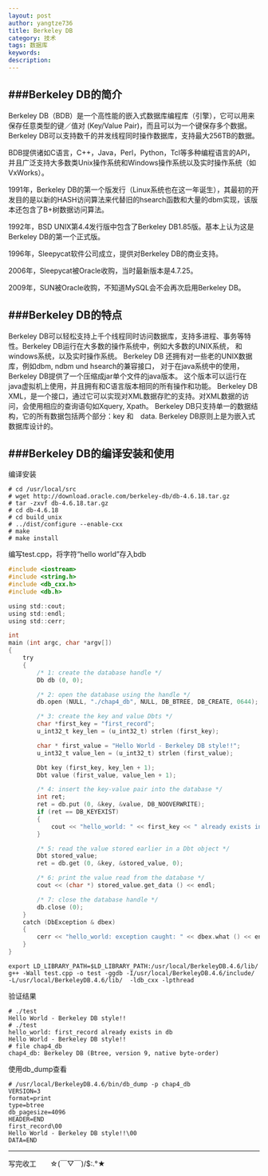 ```yaml
---
layout: post
author: yangtze736
title: Berkeley DB
category: 技术
tags: 数据库
keywords: 
description: 
---
```


###Berkeley DB的简介
--------------------

Berkeley DB（BDB）是一个高性能的嵌入式数据库编程库（引擎），它可以用来保存任意类型的键／值对 (Key/Value Pair)，而且可以为一个键保存多个数据。Berkeley DB可以支持数千的并发线程同时操作数据库，支持最大256TB的数据。

BDB提供诸如C语言，C++，Java，Perl，Python，Tcl等多种编程语言的API，并且广泛支持大多数类Unix操作系统和Windows操作系统以及实时操作系统（如 VxWorks）。

1991年，Berkeley DB的第一个版发行（Linux系统也在这一年诞生），其最初的开发目的是以新的HASH访问算法来代替旧的hsearch函数和大量的dbm实现，该版本还包含了B+树数据访问算法。

1992年，BSD UNIX第4.4发行版中包含了Berkeley DB1.85版。基本上认为这是Berkeley DB的第一个正式版。

1996年，Sleepycat软件公司成立，提供对Berkeley DB的商业支持。

2006年，Sleepycat被Oracle收购，当时最新版本是4.7.25。

2009年，SUN被Oracle收购，不知道MySQL会不会再次启用Berkeley DB。


###Berkeley DB的特点
--------------------

Berkeley DB可以轻松支持上千个线程同时访问数据库，支持多进程、事务等特性。Berkeley DB运行在大多数的操作系统中，例如大多数的UNIX系统， 和windows系统，以及实时操作系统。
Berkeley DB 还拥有对一些老的UNIX数据库，例如dbm, ndbm und hsearch的兼容接口，
对于在java系统中的使用，Berkeley DB提供了一个压缩成jar单个文件的java版本。 这个版本可以运行在java虚拟机上使用，并且拥有和C语言版本相同的所有操作和功能。
Berkeley DB XML，是一个接口，通过它可以实现对XML数据存贮的支持。对XML数据的访问，会使用相应的查询语句如Xquery, Xpath。
Berkeley DB只支持单一的数据结构，它的所有数据包括两个部分：key 和　data.
Berkeley DB原则上是为嵌入式数据库设计的。
 
###Berkeley DB的编译安装和使用
------------------------------

编译安装

```
# cd /usr/local/src
# wget http://download.oracle.com/berkeley-db/db-4.6.18.tar.gz
# tar -zxvf db-4.6.18.tar.gz
# cd db-4.6.18
# cd build_unix
# ../dist/configure --enable-cxx
# make
# make install
```

编写test.cpp，将字符“hello world”存入bdb

```c 
#include <iostream>
#include <string.h>
#include <db_cxx.h>
#include <db.h>

using std::cout;
using std::endl;
using std::cerr;

int
main (int argc, char *argv[])
{
	try
	{
		/* 1: create the database handle */
		Db db (0, 0);

		/* 2: open the database using the handle */
		db.open (NULL, "./chap4_db", NULL, DB_BTREE, DB_CREATE, 0644);

		/* 3: create the key and value Dbts */
		char *first_key = "first_record";
		u_int32_t key_len = (u_int32_t) strlen (first_key);

		char * first_value = "Hello World - Berkeley DB style!!";
		u_int32_t value_len = (u_int32_t) strlen (first_value);

		Dbt key (first_key, key_len + 1);
		Dbt value (first_value, value_len + 1);

		/* 4: insert the key-value pair into the database */
		int ret;
		ret = db.put (0, &key, &value, DB_NOOVERWRITE);
		if (ret == DB_KEYEXIST)
		{
			cout << "hello_world: " << first_key << " already exists in db" <<endl;
		}

		/* 5: read the value stored earlier in a Dbt object */
		Dbt stored_value;
		ret = db.get (0, &key, &stored_value, 0);

		/* 6: print the value read from the database */
		cout << (char *) stored_value.get_data () << endl;

		/* 7: close the database handle */
		db.close (0);
	}
	catch (DbException & dbex)
	{
		cerr << "hello_world: exception caught: " << dbex.what () << endl;
	}
}
```

```
export LD_LIBRARY_PATH=$LD_LIBRARY_PATH:/usr/local/BerkeleyDB.4.6/lib/
g++ -Wall test.cpp -o test -ggdb -I/usr/local/BerkeleyDB.4.6/include/ -L/usr/local/BerkeleyDB.4.6/lib/  -ldb_cxx -lpthread
```

验证结果

```
# ./test
Hello World - Berkeley DB style!!
# ./test
hello_world: first_record already exists in db
Hello World - Berkeley DB style!!
# file chap4_db 
chap4_db: Berkeley DB (Btree, version 9, native byte-order)
```

使用db_dump查看

```
# /usr/local/BerkeleyDB.4.6/bin/db_dump -p chap4_db
VERSION=3
format=print
type=btree
db_pagesize=4096
HEADER=END
first_record\00
Hello World - Berkeley DB style!!\00
DATA=END
```

-----------------------------------------------------
   写完收工　　☆(￣▽￣)/$:.°★

